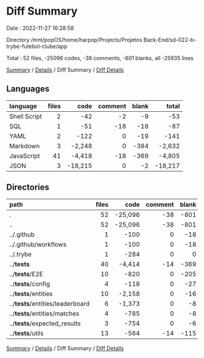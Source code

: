 # Diff Summary

Date : 2022-11-27 16:28:58

Directory /mnt/popOS/home/harpop/Projects/Projetos Back-End/sd-022-b-trybe-futebol-clube/app

Total : 52 files,  -25096 codes, -38 comments, -801 blanks, all -25935 lines

[Summary](results.md) / [Details](details.md) / Diff Summary / [Diff Details](diff-details.md)

## Languages
| language | files | code | comment | blank | total |
| :--- | ---: | ---: | ---: | ---: | ---: |
| Shell Script | 2 | -42 | -2 | -9 | -53 |
| SQL | 1 | -51 | -18 | -18 | -87 |
| YAML | 2 | -122 | 0 | -19 | -141 |
| Markdown | 3 | -2,248 | 0 | -384 | -2,632 |
| JavaScript | 41 | -4,418 | -18 | -369 | -4,805 |
| JSON | 3 | -18,215 | 0 | -2 | -18,217 |

## Directories
| path | files | code | comment | blank | total |
| :--- | ---: | ---: | ---: | ---: | ---: |
| . | 52 | -25,096 | -38 | -801 | -25,935 |
| .. | 52 | -25,096 | -38 | -801 | -25,935 |
| ../.github | 1 | -100 | 0 | -18 | -118 |
| ../.github/workflows | 1 | -100 | 0 | -18 | -118 |
| ../.trybe | 1 | -284 | 0 | 0 | -284 |
| ../__tests__ | 40 | -4,414 | -14 | -369 | -4,797 |
| ../__tests__/E2E | 10 | -820 | 0 | -205 | -1,025 |
| ../__tests__/config | 4 | -118 | 0 | -27 | -145 |
| ../__tests__/entities | 10 | -2,158 | 0 | -16 | -2,174 |
| ../__tests__/entities/leaderboard | 6 | -1,373 | 0 | -8 | -1,381 |
| ../__tests__/entities/matches | 4 | -785 | 0 | -8 | -793 |
| ../__tests__/expected_results | 3 | -754 | 0 | -6 | -760 |
| ../__tests__/utils | 13 | -564 | -14 | -115 | -693 |

[Summary](results.md) / [Details](details.md) / Diff Summary / [Diff Details](diff-details.md)